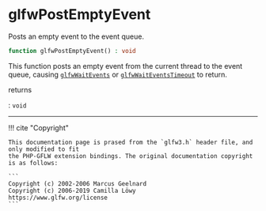 # glfwPostEmptyEvent
Posts an empty event to the event queue.

```php
function glfwPostEmptyEvent() : void
```

This function posts an empty event from the current thread to the event
queue, causing [`glfwWaitEvents`](/API/GLFW/glfwWaitEvents.html) or
[`glfwWaitEventsTimeout`](/API/GLFW/glfwWaitEventsTimeout.html) to return.

returns

:    `void` 

---
     

!!! cite "Copyright"

    This documentation page is prased from the `glfw3.h` header file, and only modified to fit 
    the PHP-GFLW extension bindings. The original documentation copyright is as follows:

    ```
    Copyright (c) 2002-2006 Marcus Geelnard
    Copyright (c) 2006-2019 Camilla Löwy
    https://www.glfw.org/license
    ```